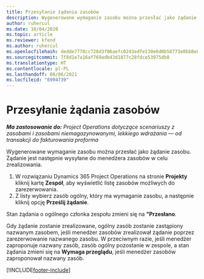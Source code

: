 ```yaml
---
title: Przesyłanie żądania zasobów
description: Wygenerowane wymaganie zasobu można przesłać jako żądanie zasobu. Żądanie jest następnie wysyłane do menedżera zasobów w celu zrealizowania.
author: ruhercul
ms.date: 10/04/2020
ms.topic: article
ms.reviewer: kfend
ms.author: ruhercul
ms.openlocfilehash: dedde7778cc726d3f06aefc0243edfe130e6d0b58773e0bb8e87cfcb13f1cc79
ms.sourcegitcommit: 7f8d1e7a16af769adb43d1877c28fdce53975db8
ms.translationtype: HT
ms.contentlocale: pl-PL
ms.lasthandoff: 08/06/2021
ms.locfileid: "6994739"
---
```

# <a name="submit-a-resource-request"></a>Przesyłanie żądania zasobów

_**Ma zastosowanie do:** Project Operations dotyczące scenariuszy z zasobami i zasobami niemagazynowanymi, lekkiego wdrażania — od transakcji do fakturowania proforma_

Wygenerowane wymaganie zasobu można przesłać jako żądanie zasobu. Żądanie jest następnie wysyłane do menedżera zasobów w celu zrealizowania.

1. W rozwiązaniu Dynamics 365 Project Operations na stronie **Projekty** kliknij kartę **Zespół**, aby wyświetlić listę zasobów możliwych do zarezerwowania. 
2. Z listy wybierz zasób ogólny, który ma wymaganie zasobu, a następnie kliknij opcję **Prześlij żądanie**.

Stan żądania o ogólnego członka zespołu zmieni się na **"Przesłano**.

Gdy żądanie zostanie zrealizowane, ogólny zasób zostanie zastąpiony nazwanym zasobem, jeśli menedżer zasobów zrealizował żądanie poprzez zarezerwowanie nazwanego zasobu. W przeciwnym razie, jeśli menedżer zaproponuje nazwany zasób, zasób ogólny pozostanie w zespole, a stan żądania zmieni się na **Wymaga przeglądu**, jeśli menedżer zasobów zaproponował nazwany zasób.


[!INCLUDE[footer-include](../includes/footer-banner.md)]